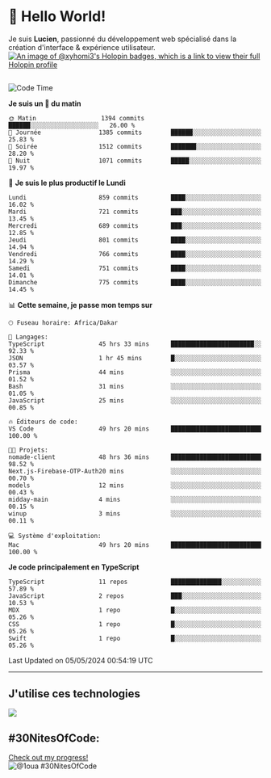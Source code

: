 # 👋 Hello World!

Je suis **Lucien**, passionné du développement web spécialisé dans la création d'interface & expérience utilisateur.
[![An image of @xyhomi3's Holopin badges, which is a link to view their full Holopin profile](https://holopin.me/xyhomi3)](https://holopin.io/@xyhomi3)

##

<!--START_SECTION:waka-->
![Code Time](http://img.shields.io/badge/Code%20Time-1%2C117%20hrs%2054%20mins-blue)

**Je suis un 🐤 du matin** 

```text
🌞 Matin                  1394 commits        ██████░░░░░░░░░░░░░░░░░░░   26.00 % 
🌆 Journée                1385 commits        ██████░░░░░░░░░░░░░░░░░░░   25.83 % 
🌃 Soirée                 1512 commits        ███████░░░░░░░░░░░░░░░░░░   28.20 % 
🌙 Nuit                   1071 commits        █████░░░░░░░░░░░░░░░░░░░░   19.97 % 
```
📅 **Je suis le plus productif le Lundi** 

```text
Lundi                    859 commits         ████░░░░░░░░░░░░░░░░░░░░░   16.02 % 
Mardi                    721 commits         ███░░░░░░░░░░░░░░░░░░░░░░   13.45 % 
Mercredi                 689 commits         ███░░░░░░░░░░░░░░░░░░░░░░   12.85 % 
Jeudi                    801 commits         ████░░░░░░░░░░░░░░░░░░░░░   14.94 % 
Vendredi                 766 commits         ████░░░░░░░░░░░░░░░░░░░░░   14.29 % 
Samedi                   751 commits         ████░░░░░░░░░░░░░░░░░░░░░   14.01 % 
Dimanche                 775 commits         ████░░░░░░░░░░░░░░░░░░░░░   14.45 % 
```


📊 **Cette semaine, je passe mon temps sur** 

```text
🕑︎ Fuseau horaire: Africa/Dakar

💬 Langages: 
TypeScript               45 hrs 33 mins      ███████████████████████░░   92.33 % 
JSON                     1 hr 45 mins        █░░░░░░░░░░░░░░░░░░░░░░░░   03.57 % 
Prisma                   44 mins             ░░░░░░░░░░░░░░░░░░░░░░░░░   01.52 % 
Bash                     31 mins             ░░░░░░░░░░░░░░░░░░░░░░░░░   01.05 % 
JavaScript               25 mins             ░░░░░░░░░░░░░░░░░░░░░░░░░   00.85 % 

🔥 Éditeurs de code: 
VS Code                  49 hrs 20 mins      █████████████████████████   100.00 % 

🐱‍💻 Projets: 
nomade-client            48 hrs 36 mins      █████████████████████████   98.52 % 
Next.js-Firebase-OTP-Auth20 mins             ░░░░░░░░░░░░░░░░░░░░░░░░░   00.70 % 
models                   12 mins             ░░░░░░░░░░░░░░░░░░░░░░░░░   00.43 % 
midday-main              4 mins              ░░░░░░░░░░░░░░░░░░░░░░░░░   00.15 % 
winup                    3 mins              ░░░░░░░░░░░░░░░░░░░░░░░░░   00.11 % 

💻 Système d'exploitation: 
Mac                      49 hrs 20 mins      █████████████████████████   100.00 % 
```

**Je code principalement en TypeScript** 

```text
TypeScript               11 repos            ██████████████░░░░░░░░░░░   57.89 % 
JavaScript               2 repos             ███░░░░░░░░░░░░░░░░░░░░░░   10.53 % 
MDX                      1 repo              █░░░░░░░░░░░░░░░░░░░░░░░░   05.26 % 
CSS                      1 repo              █░░░░░░░░░░░░░░░░░░░░░░░░   05.26 % 
Swift                    1 repo              █░░░░░░░░░░░░░░░░░░░░░░░░   05.26 % 
```




 Last Updated on 05/05/2024 00:54:19 UTC
<!--END_SECTION:waka-->
---

## J'utilise ces technologies

<p align="left">
  <a href="https://skillicons.dev">
    <img src="https://skillicons.dev/icons?i=ts,js,md,scss,tailwind,react,redux,docker,express,astro,vite,nextjs,vercel,figma,ableton" />
  </a>
</p>

## #30NitesOfCode:
  [Check out my progress!](https://www.codedex.io/@1oua/30-nites-of-code)  
  ![@1oua #30NitesOfCode](https://www.codedex.io/api/petStatus?user=1oua)
